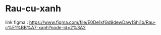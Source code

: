 # Rau-cu-xanh
link figma : https://www.figma.com/file/E0De1xfGd9dewDaw1Shi1b/Rau-c%E1%BB%A7-xanh?node-id=2%3A2
